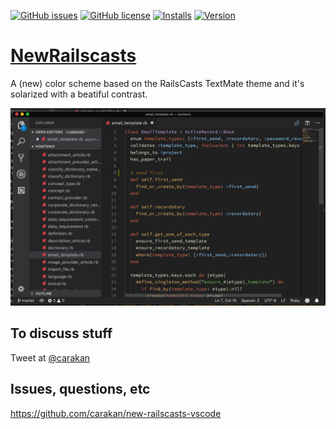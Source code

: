 [![GitHub issues](https://img.shields.io/github/issues/carakan/new-railscasts-vscode.svg)](https://github.com/carakan/new-railscasts-vscode/issues)
[![GitHub license](https://img.shields.io/badge/license-MIT-blue.svg)](https://github.com/carakan/new-railscasts-vscode/blob/master/LICENSE)
[![Installs](https://vsmarketplacebadge.apphb.com/installs-short/carakan.new-railscasts.svg?style=flat&color=blue)](https://marketplace.visualstudio.com/items?itemName=carakan.new-railscasts)
[![Version](https://vsmarketplacebadge.apphb.com/version-short/carakan.new-railscasts.svg?style=flat&color=blue)](https://marketplace.visualstudio.com/items?itemName=carakan.new-railscasts)

# [NewRailscasts](https://marketplace.visualstudio.com/items?itemName=carakan.new-railscasts)

A (new) color scheme based on the RailsCasts TextMate theme and it's solarized with a beatiful contrast.

![](https://raw.githubusercontent.com/carakan/new-railscasts-vscode/master/screenshot.png)

## To discuss stuff

Tweet at [@carakan](https://twitter.com/carakan)

## Issues, questions, etc

https://github.com/carakan/new-railscasts-vscode
